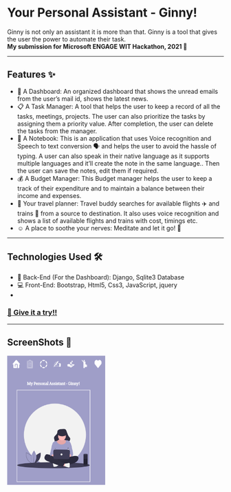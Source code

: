 # Your Personal Assistant - Ginny!
Ginny is not only an assistant it is more than that. Ginny is a tool that gives the user the power to automate their task. <br>
**My submission for Microsoft ENGAGE WIT Hackathon, 2021 :crown:**
<hr>

## Features :sparkles:
- :information_desk_person: A Dashboard: An organized dashboard that shows the unread emails from the user’s mail id, shows the latest news.
- :clipboard: A Task Manager: A tool that helps the user to keep a record of all the tasks, meetings, projects. The user can also prioritize the tasks by assigning them a priority value. After completion, the user can delete the tasks from the manager.
- :notebook: A Notebook: This is an application that uses Voice recognition and Speech to text conversion :speaking_head: and helps the user to avoid the hassle of typing. A user can also speak in their native language as it supports multiple languages and it’ll create the note in the same language.. Then the user can save the notes, edit them if required.
- :moneybag: A Budget Manager: This Budget manager helps the user to keep a track of their expenditure and to maintain a balance between their income and expenses.
- :luggage: Your travel planner: Travel buddy searches for available flights :airplane: and trains :station: from a source to destination. It also uses voice recognition and shows a list of available flights and trains with cost, timings etc.
- :relaxed: A place to soothe your nerves: Meditate and let it go! :blossom:
<hr>

## Technologies Used :hammer_and_wrench:
 - :construction: Back-End (For the Dashboard): Django, Sqlite3 Database
 - :computer: Front-End: Bootstrap, Html5, Css3, JavaScript, jquery
 - 
### <a href="https://tuntai.github.io/My-assistant/" target="_blank">:link: Give it a try!!</a>
<hr> 

## ScreenShots :camera_flash:
<!-- ![Screenshot1](Ginny.png)  -->
<img src="https://github.com/Tuntai/My-assistant/blob/master/Ginny.png" height="300px">
